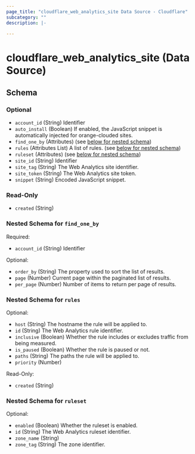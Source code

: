 ```yaml
---
page_title: "cloudflare_web_analytics_site Data Source - Cloudflare"
subcategory: ""
description: |-
  
---
```


# cloudflare_web_analytics_site (Data Source)




<!-- schema generated by tfplugindocs -->
## Schema

### Optional

- `account_id` (String) Identifier
- `auto_install` (Boolean) If enabled, the JavaScript snippet is automatically injected for orange-clouded sites.
- `find_one_by` (Attributes) (see [below for nested schema](#nestedatt--find_one_by))
- `rules` (Attributes List) A list of rules. (see [below for nested schema](#nestedatt--rules))
- `ruleset` (Attributes) (see [below for nested schema](#nestedatt--ruleset))
- `site_id` (String) Identifier
- `site_tag` (String) The Web Analytics site identifier.
- `site_token` (String) The Web Analytics site token.
- `snippet` (String) Encoded JavaScript snippet.

### Read-Only

- `created` (String)

<a id="nestedatt--find_one_by"></a>
### Nested Schema for `find_one_by`

Required:

- `account_id` (String) Identifier

Optional:

- `order_by` (String) The property used to sort the list of results.
- `page` (Number) Current page within the paginated list of results.
- `per_page` (Number) Number of items to return per page of results.


<a id="nestedatt--rules"></a>
### Nested Schema for `rules`

Optional:

- `host` (String) The hostname the rule will be applied to.
- `id` (String) The Web Analytics rule identifier.
- `inclusive` (Boolean) Whether the rule includes or excludes traffic from being measured.
- `is_paused` (Boolean) Whether the rule is paused or not.
- `paths` (String) The paths the rule will be applied to.
- `priority` (Number)

Read-Only:

- `created` (String)


<a id="nestedatt--ruleset"></a>
### Nested Schema for `ruleset`

Optional:

- `enabled` (Boolean) Whether the ruleset is enabled.
- `id` (String) The Web Analytics ruleset identifier.
- `zone_name` (String)
- `zone_tag` (String) The zone identifier.


